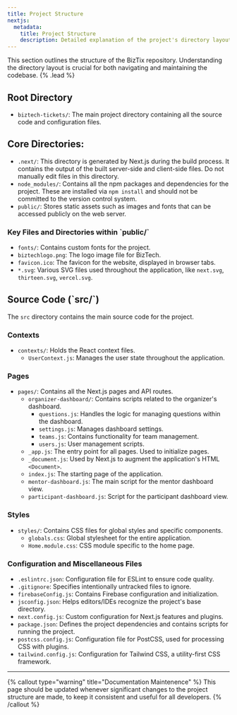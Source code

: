 ```yaml
---
title: Project Structure
nextjs:
  metadata:
    title: Project Structure
    description: Detailed explanation of the project's directory layout and key files.
---
```


This section outlines the structure of the BizTix repository. Understanding the directory layout is crucial for both navigating and maintaining the codebase. {% .lead %}

## Root Directory

- `biztech-tickets/`: The main project directory containing all the source code and configuration files.

## Core Directories:

- `.next/`: This directory is generated by Next.js during the build process. It contains the output of the built server-side and client-side files. Do not manually edit files in this directory.
- `node_modules/`: Contains all the npm packages and dependencies for the project. These are installed via `npm install` and should not be committed to the version control system.
- `public/`: Stores static assets such as images and fonts that can be accessed publicly on the web server.

### Key Files and Directories within \`public/\`

- `fonts/`: Contains custom fonts for the project.
- `biztechlogo.png`: The logo image file for BizTech.
- `favicon.ico`: The favicon for the website, displayed in browser tabs.
- `*.svg`: Various SVG files used throughout the application, like `next.svg`, `thirteen.svg`, `vercel.svg`.

## Source Code (\`src/\`)

The `src` directory contains the main source code for the project.

### Contexts

- `contexts/`: Holds the React context files.
  - `UserContext.js`: Manages the user state throughout the application.

### Pages

- `pages/`: Contains all the Next.js pages and API routes.
  - `organizer-dashboard/`: Contains scripts related to the organizer's dashboard.
    - `questions.js`: Handles the logic for managing questions within the dashboard.
    - `settings.js`: Manages dashboard settings.
    - `teams.js`: Contains functionality for team management.
    - `users.js`: User management scripts.
  - `_app.js`: The entry point for all pages. Used to initialize pages.
  - `_document.js`: Used by Next.js to augment the application's HTML `<Document>`.
  - `index.js`: The starting page of the application.
  - `mentor-dashboard.js`: The main script for the mentor dashboard view.
  - `participant-dashboard.js`: Script for the participant dashboard view.

### Styles

- `styles/`: Contains CSS files for global styles and specific components.
  - `globals.css`: Global stylesheet for the entire application.
  - `Home.module.css`: CSS module specific to the home page.

### Configuration and Miscellaneous Files

- `.eslintrc.json`: Configuration file for ESLint to ensure code quality.
- `.gitignore`: Specifies intentionally untracked files to ignore.
- `firebaseConfig.js`: Contains Firebase configuration and initialization.
- `jsconfig.json`: Helps editors/IDEs recognize the project's base directory.
- `next.config.js`: Custom configuration for Next.js features and plugins.
- `package.json`: Defines the project dependencies and contains scripts for running the project.
- `postcss.config.js`: Configuration file for PostCSS, used for processing CSS with plugins.
- `tailwind.config.js`: Configuration for Tailwind CSS, a utility-first CSS framework.

---

{% callout type="warning" title="Documentation Maintenence" %}
This page should be updated whenever significant changes to the project structure are made, to keep it consistent and useful for all developers.
{% /callout %}
